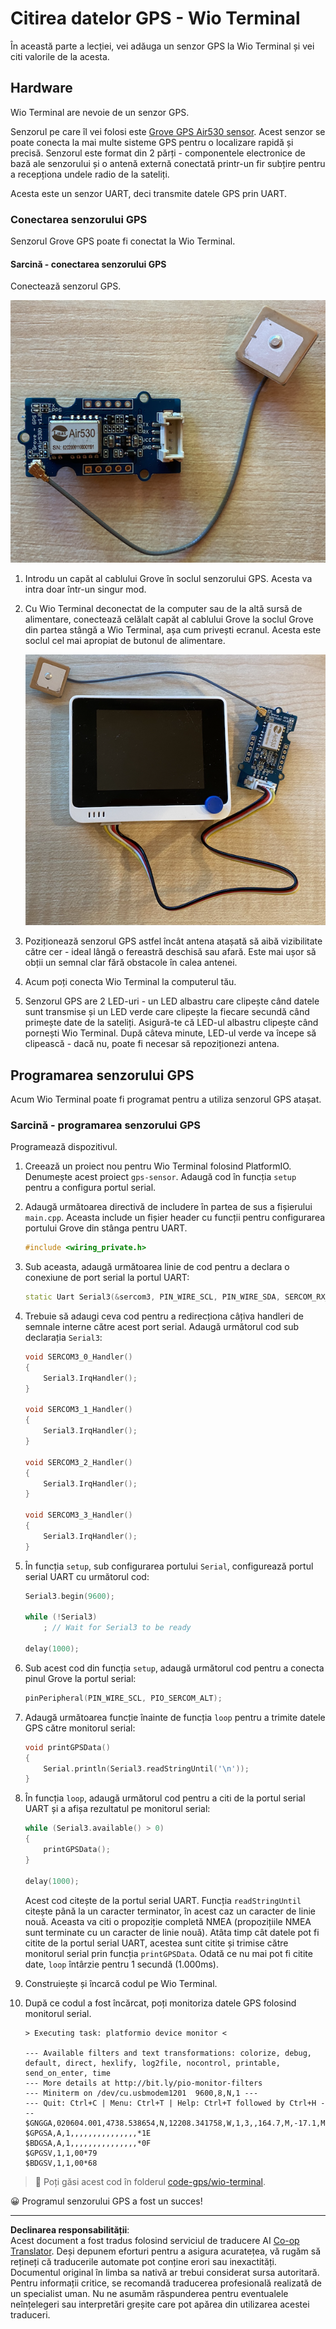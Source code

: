 <!--
CO_OP_TRANSLATOR_METADATA:
{
  "original_hash": "da6ae0a795cf06be33d23ca5b8493fc8",
  "translation_date": "2025-08-28T09:38:26+00:00",
  "source_file": "3-transport/lessons/1-location-tracking/wio-terminal-gps-sensor.md",
  "language_code": "ro"
}
-->
# Citirea datelor GPS - Wio Terminal

În această parte a lecției, vei adăuga un senzor GPS la Wio Terminal și vei citi valorile de la acesta.

## Hardware

Wio Terminal are nevoie de un senzor GPS.

Senzorul pe care îl vei folosi este [Grove GPS Air530 sensor](https://www.seeedstudio.com/Grove-GPS-Air530-p-4584.html). Acest senzor se poate conecta la mai multe sisteme GPS pentru o localizare rapidă și precisă. Senzorul este format din 2 părți - componentele electronice de bază ale senzorului și o antenă externă conectată printr-un fir subțire pentru a recepționa undele radio de la sateliți.

Acesta este un senzor UART, deci transmite datele GPS prin UART.

### Conectarea senzorului GPS

Senzorul Grove GPS poate fi conectat la Wio Terminal.

#### Sarcină - conectarea senzorului GPS

Conectează senzorul GPS.

![Un senzor Grove GPS](../../../../../translated_images/grove-gps-sensor.247943bf69b03f0d1820ef6ed10c587f9b650e8db55b936851c92412180bd3e2.ro.png)

1. Introdu un capăt al cablului Grove în soclul senzorului GPS. Acesta va intra doar într-un singur mod.

1. Cu Wio Terminal deconectat de la computer sau de la altă sursă de alimentare, conectează celălalt capăt al cablului Grove la soclul Grove din partea stângă a Wio Terminal, așa cum privești ecranul. Acesta este soclul cel mai apropiat de butonul de alimentare.

    ![Senzorul Grove GPS conectat la soclul din stânga](../../../../../translated_images/wio-gps-sensor.19fd52b81ce58095d5deb3d4e5a1fdd88818d76569b00b1f0d740c92dc986525.ro.png)

1. Poziționează senzorul GPS astfel încât antena atașată să aibă vizibilitate către cer - ideal lângă o fereastră deschisă sau afară. Este mai ușor să obții un semnal clar fără obstacole în calea antenei.

1. Acum poți conecta Wio Terminal la computerul tău.

1. Senzorul GPS are 2 LED-uri - un LED albastru care clipește când datele sunt transmise și un LED verde care clipește la fiecare secundă când primește date de la sateliți. Asigură-te că LED-ul albastru clipește când pornești Wio Terminal. După câteva minute, LED-ul verde va începe să clipească - dacă nu, poate fi necesar să repoziționezi antena.

## Programarea senzorului GPS

Acum Wio Terminal poate fi programat pentru a utiliza senzorul GPS atașat.

### Sarcină - programarea senzorului GPS

Programează dispozitivul.

1. Creează un proiect nou pentru Wio Terminal folosind PlatformIO. Denumește acest proiect `gps-sensor`. Adaugă cod în funcția `setup` pentru a configura portul serial.

1. Adaugă următoarea directivă de includere în partea de sus a fișierului `main.cpp`. Aceasta include un fișier header cu funcții pentru configurarea portului Grove din stânga pentru UART.

    ```cpp
    #include <wiring_private.h>
    ```

1. Sub aceasta, adaugă următoarea linie de cod pentru a declara o conexiune de port serial la portul UART:

    ```cpp
    static Uart Serial3(&sercom3, PIN_WIRE_SCL, PIN_WIRE_SDA, SERCOM_RX_PAD_1, UART_TX_PAD_0);
    ```

1. Trebuie să adaugi ceva cod pentru a redirecționa câțiva handleri de semnale interne către acest port serial. Adaugă următorul cod sub declarația `Serial3`:

    ```cpp
    void SERCOM3_0_Handler()
    {
        Serial3.IrqHandler();
    }
    
    void SERCOM3_1_Handler()
    {
        Serial3.IrqHandler();
    }
    
    void SERCOM3_2_Handler()
    {
        Serial3.IrqHandler();
    }
    
    void SERCOM3_3_Handler()
    {
        Serial3.IrqHandler();
    }
    ```

1. În funcția `setup`, sub configurarea portului `Serial`, configurează portul serial UART cu următorul cod:

    ```cpp
    Serial3.begin(9600);

    while (!Serial3)
        ; // Wait for Serial3 to be ready

    delay(1000);
    ```

1. Sub acest cod din funcția `setup`, adaugă următorul cod pentru a conecta pinul Grove la portul serial:

    ```cpp
    pinPeripheral(PIN_WIRE_SCL, PIO_SERCOM_ALT);
    ```

1. Adaugă următoarea funcție înainte de funcția `loop` pentru a trimite datele GPS către monitorul serial:

    ```cpp
    void printGPSData()
    {
        Serial.println(Serial3.readStringUntil('\n'));
    }
    ```

1. În funcția `loop`, adaugă următorul cod pentru a citi de la portul serial UART și a afișa rezultatul pe monitorul serial:

    ```cpp
    while (Serial3.available() > 0)
    {
        printGPSData();
    }
    
    delay(1000);
    ```

    Acest cod citește de la portul serial UART. Funcția `readStringUntil` citește până la un caracter terminator, în acest caz un caracter de linie nouă. Aceasta va citi o propoziție completă NMEA (propozițiile NMEA sunt terminate cu un caracter de linie nouă). Atâta timp cât datele pot fi citite de la portul serial UART, acestea sunt citite și trimise către monitorul serial prin funcția `printGPSData`. Odată ce nu mai pot fi citite date, `loop` întârzie pentru 1 secundă (1.000ms).

1. Construiește și încarcă codul pe Wio Terminal.

1. După ce codul a fost încărcat, poți monitoriza datele GPS folosind monitorul serial.

    ```output
    > Executing task: platformio device monitor <
    
    --- Available filters and text transformations: colorize, debug, default, direct, hexlify, log2file, nocontrol, printable, send_on_enter, time
    --- More details at http://bit.ly/pio-monitor-filters
    --- Miniterm on /dev/cu.usbmodem1201  9600,8,N,1 ---
    --- Quit: Ctrl+C | Menu: Ctrl+T | Help: Ctrl+T followed by Ctrl+H ---
    $GNGGA,020604.001,4738.538654,N,12208.341758,W,1,3,,164.7,M,-17.1,M,,*67
    $GPGSA,A,1,,,,,,,,,,,,,,,*1E
    $BDGSA,A,1,,,,,,,,,,,,,,,*0F
    $GPGSV,1,1,00*79
    $BDGSV,1,1,00*68
    ```

> 💁 Poți găsi acest cod în folderul [code-gps/wio-terminal](../../../../../3-transport/lessons/1-location-tracking/code-gps/wio-terminal).

😀 Programul senzorului GPS a fost un succes!

---

**Declinarea responsabilității**:  
Acest document a fost tradus folosind serviciul de traducere AI [Co-op Translator](https://github.com/Azure/co-op-translator). Deși depunem eforturi pentru a asigura acuratețea, vă rugăm să rețineți că traducerile automate pot conține erori sau inexactități. Documentul original în limba sa nativă ar trebui considerat sursa autoritară. Pentru informații critice, se recomandă traducerea profesională realizată de un specialist uman. Nu ne asumăm răspunderea pentru eventualele neînțelegeri sau interpretări greșite care pot apărea din utilizarea acestei traduceri.